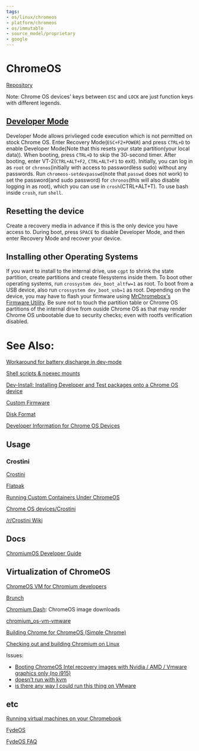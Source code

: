 ```yaml
---
tags:
- os/linux/chromeos
- platform/chromeos
- os/immutable
- source_model/proprietary
- google
---
```

# ChromeOS
[Repository](https://chromium.googlesource.com/codesearch/chromium/src/+/refs/heads/master-original/chromeos/)


Note: Chrome OS devices' keys between `ESC` and `LOCK` are just function keys with different legends.

## [Developer Mode](https://chromium.googlesource.com/chromiumos/docs/+/HEAD/developer_mode.md)

Developer Mode allows privlieged code execution which is not permitted on stock Chrome OS. Enter Recovery Mode(`ESC+F2+POWER`) and press `CTRL+D` to enable Developer Mode(Note that this resets your state partition(your local data)). When booting, press `CTRL+D` to skip the 30-second timer. After booting, enter VT-2(`CTRL+ALT+F2`, `CTRL+ALT+F1` to exit). Initially, you can log in as `root` or `chronos`(initially with access to passwordless sudo) without any passwords. Run `chromeos-setdevpasswd`(note that `passwd` does not work) to set the password(and sudo password) for `chronos`(this will also disable logging in as root), which you can use in `crosh`(CTRL+ALT+T). To use bash inside `crosh`, run `shell`.

## Resetting the device

Create a recovery media in advance if this is the only device you have access to. During boot, press `SPACE` to disable Developer Mode, and then enter Recovery Mode and recover your device.

## Installing other Operating Systems

If you want to install to the internal drive, use `cgpt` to shrink the state partition, create partitions and create filesystems inside them. To boot other operating systems, run `crossystem dev_boot_altfw=1` as root. To boot from a USB device, also run `crossystem dev_boot_usb=1` as root. Depending on the device, you may have to flash your firmware using [MrChromebox's Firmware Utility](https://mrchromebox.tech/#fwscript). Be sure not to touch the partition table or Chrome OS partitions of the internal drive from ouside Chrome OS as that may render Chrome OS unbootable due to security checks; even with rootfs verification disabled.

# See Also:

[Workaround for battery discharge in dev-mode](https://dev.chromium.org/chromium-os/developer-information-for-chrome-os-devices/workaround-for-battery-discharge-in-dev-mode#TOC-Modify-the-recovery-image-so-we-can-mount-it)

[Shell scripts & noexec mounts](https://chromium.googlesource.com/chromiumos/docs/+/HEAD/security/noexec_shell_scripts.md)

[Dev-Install: Installing Developer and Test packages onto a Chrome OS device](https://chromium.org/chromium-os/how-tos-and-troubleshooting/install-software-on-base-images)

[Custom Firmware](https://chromium.org/chromium-os/developer-information-for-chrome-os-devices/custom-firmware)

[Disk Format](https://chromium.org/chromium-os/chromiumos-design-docs/disk-format)

[Developer Information for Chrome OS Devices](https://www.chromium.org/chromium-os/developer-information-for-chrome-os-devices/)

## Usage
### Crostini
[Crostini](https://chromeos.dev/en/linux/setup)

[Flatpak](https://flatpak.org/setup/Chrome%20OS/)

[Running Custom Containers Under ChromeOS](https://chromium.googlesource.com/chromiumos/docs/+/HEAD/containers_and_vms.md)

[Chrome OS devices/Crostini](https://wiki.archlinux.org/title/Chrome_OS_devices/Crostini)

[/r/Crostini Wiki](https://www.reddit.com/r/Crostini/wiki/index/)

## Docs
[ChromiumOS Developer Guide](https://chromium.googlesource.com/chromiumos/docs/+/HEAD/developer_guide.md)

## Virtualization of ChromeOS
[ChromeOS VM for Chromium developers](https://chromium.googlesource.com/chromiumos/docs/+/HEAD/cros_vm.md)

[Brunch](https://github.com/sebanc/brunch)

[Chromium Dash](https://chromiumdash.appspot.com/serving-builds?deviceCategory=ChromeOS): ChromeOS image downloads

[chromium_os-vm-vmware](https://github.com/FydeOS/chromium_os-vm-vmware)

[Building Chrome for ChromeOS (Simple Chrome)](https://chromium.googlesource.com/chromiumos/docs/+/HEAD/simple_chrome_workflow.md)

[Checking out and building Chromium on Linux](https://chromium.googlesource.com/chromium/src/+/HEAD/docs/linux/build_instructions.md)

Issues:
- [Booting ChromeOS Intel recovery images with Nvidia / AMD / Vmware graphics only (no i915)](https://github.com/sebanc/brunch/issues/303)
- [doesn't run with kvm](https://github.com/arnoldthebat/chromiumos/issues/317)
- [is there any way I could run this thing on VMware](https://github.com/sebanc/brunch/issues/578)

## etc
[Running virtual machines on your Chromebook](https://www.chromium.org/chromium-os/developer-information-for-chrome-os-devices/running-virtual-machines-on-your-chromebook/)

[FydeOS](https://github.com/FydeOS)

[FydeOS FAQ](https://github.com/FydeOS/fydeos.github.io)